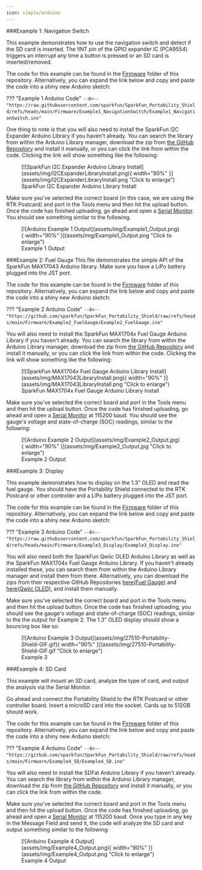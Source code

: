 ```yaml
---
icon: simple/arduino
---
```


###Example 1: Navigation Switch

This example demonstrates how to use the navigation switch and detect if the SD card is inserted. The !INT pin of the GPIO expander IC (PCA9554) triggers an interrupt any time a button is pressed or an SD card is inserted/removed.

The code for this example can be found in the [Firmware](../Firmware/Example1_NavigationSwitch/) folder of this repository. Alternatively, you can expand the link below and copy and paste the code into a shiny new Arduino sketch: 

??? "Example 1 Arduino Code"
	```
	--8<-- "https://raw.githubusercontent.com/sparkfun/SparkFun_Portability_Shield/refs/heads/main/Firmware/Example1_NavigationSwitch/Example1_NavigationSwitch.ino"
	```


One thing to note is that you will also need to install the SparkFun I2C Expander Arduino Library if you haven't already. You can search the library from within the Arduino Library manager, download the zip from [the GitHub Repository](https://github.com/sparkfun/SparkFun_I2C_Expander_Arduino_Library/archive/refs/heads/main.zip) and install it manually, or you can click the link from within the code. Clicking the link will show something like the following: 

<figure markdown>
[![SparkFun I2C Expander Arduino Library Install](assets/img/I2CExpanderLibraryInstall.png){ width="90%" }](assets/img/I2CExpanderLibraryInstall.png "Click to enlarge")
<figcaption markdown>SparkFun I2C Expander Arduino Library Install</figcaption>
</figure>



Make sure you've selected the correct board (in this case, we are using the RTK Postcard) and port in the Tools menu and then hit the upload button. Once the code has finished uploading, go ahead and open a [Serial Monitor](https://learn.sparkfun.com/tutorials/terminal-basics). You should see something similar to the following. 

<figure markdown>
[![Arduino Example 1 Output](assets/img/Example1_Output.png){ width="90%" }](assets/img/Example1_Output.png "Click to enlarge")
<figcaption markdown>Example 1 Output</figcaption>
</figure>


###Example 2: Fuel Gauge
This file demonstrates the simple API of the SparkFun MAX17043 Arduino library. Make sure you have a LiPo battery plugged into the JST port. 

The code for this example can be found in the [Firmware](../Firmware/Example2_FuelGauge/) folder of this repository. Alternatively, you can expand the link below and copy and paste the code into a shiny new Arduino sketch: 

??? "Example 2 Arduino Code"
    ```
    --8<-- "https://github.com/sparkfun/SparkFun_Portability_Shield/raw/refs/heads/main/Firmware/Example2_FuelGauge/Example2_FuelGauge.ino"
    ```

You will also need to install the SparkFun MAX1704x Fuel Gauge Arduino Library if you haven't already. You can search the library from within the Arduino Library manager, download the zip from [the GitHub Repository](https://github.com/sparkfun/SparkFun_MAX1704x_Fuel_Gauge_Arduino_Library/archive/refs/heads/main.zip) and install it manually, or you can click the link from within the code. Clicking the link will show something like the following: 
 

<figure markdown>
[![SparkFun MAX1704x Fuel Gauge Arduino Library Install](assets/img/MAX17043LibraryInstall.png){ width="90%" }](assets/img/MAX17043LibraryInstall.png "Click to enlarge")
<figcaption markdown>SparkFun MAX1704x Fuel Gauge Arduino Library Install</figcaption>
</figure>


Make sure you've selected the correct board and port in the Tools menu and then hit the upload button. Once the code has finished uploading, go ahead and open a [Serial Monitor](https://learn.sparkfun.com/tutorials/terminal-basics) at 115200 baud. You should see the gauge's voltage and state-of-charge (SOC) readings, similar to the following: 

<figure markdown>
[![Arduino Example 2 Output](assets/img/Example2_Output.jpg){ width="90%" }](assets/img/Example2_Output.jpg "Click to enlarge")
<figcaption markdown>Example 2 Output</figcaption>
</figure>



###Example 3: Display

This example demonstrates how to display on the 1.3" OLED and read the fuel gauge. You should have the Portability Shield connected to the RTK Postcard or other controller and a LiPo battery plugged into the JST port. 

The code for this example can be found in the [Firmware](../Firmware/Example3_Display/) folder of this repository. Alternatively, you can expand the link below and copy and paste the code into a shiny new Arduino sketch: 

??? "Example 3 Arduino Code"
	```
	--8<-- "https://raw.githubusercontent.com/sparkfun/SparkFun_Portability_Shield/refs/heads/main/Firmware/Example3_Display/Example3_Display.ino"
	```

You will also need both the SparkFun Qwiic OLED Arduino Library as well as the SparkFun MAX1704x Fuel Gauge Arduino Library. If you haven't already installed these, you can search them from within the Arduino Library manager and install them from there. Alternatively, you can download the zips from their respective GitHub Repositories [here(Fuel Gauge)](https://github.com/sparkfun/SparkFun_MAX1704x_Fuel_Gauge_Arduino_Library/archive/refs/heads/main.zip) and [here(Qwiic OLED)](https://github.com/sparkfun/SparkFun_Qwiic_OLED_Arduino_Library/archive/refs/heads/main.zip), and install them manually. 


Make sure you've selected the correct board and port in the Tools menu and then hit the upload button. Once the code has finished uploading, you should see the gauge's voltage and state-of-charge (SOC) readings, similar to the the output for Example 2. 
The 1.3" OLED display should show a bouncing box like so: 


<figure markdown>
[![Arduino Example 3 Output](assets/img/27510-Portability-Shield-GIF.gif){ width="90%" }](assets/img/27510-Portability-Shield-GIF.gif "Click to enlarge")
<figcaption markdown>Example 3</figcaption>
</figure>




###Example 4: SD Card

This example will mount an SD card, analyze the type of card, and output the analysis via the Serial Monitor. 

Go ahead and connect the Portability Shield to the RTK Postcard or other controller board. Insert a microSD card into the socket. Cards up to 512GB should work.

The code for this example can be found in the [Firmware](../Firmware/Example4_SD/) folder of this repository. Alternatively, you can expand the link below and copy and paste the code into a shiny new Arduino sketch: 

??? "Example 4 Arduino Code"
	```
	--8<-- "https://github.com/sparkfun/SparkFun_Portability_Shield/raw/refs/heads/main/Firmware/Example4_SD/Example4_SD.ino"
	```



You will also need to install the SDFat Arduino Library if you haven't already. You can search the library from within the Arduino Library manager, download the zip from [the GitHub Repository](https://github.com/sparkfun/SparkFun_Qwiic_OLED_Arduino_Library/archive/refs/heads/main.zip) and install it manually, or you can click the link from within the code. 
 

Make sure you've selected the correct board and port in the Tools menu and then hit the upload button. Once the code has finished uploading, go ahead and open a [Serial Monitor](https://learn.sparkfun.com/tutorials/terminal-basics) at 115200 baud. Once you type in any key in the Message Field and send it, the code will analyze the SD card and output something similar to the following: 

<figure markdown>
[![Arduino Example 4 Output](assets/img/Example4_Output.png){ width="90%" }](assets/img/Example4_Output.png "Click to enlarge")
<figcaption markdown>Example 4 Output</figcaption>
</figure>
